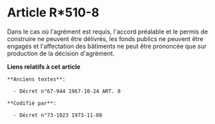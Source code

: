 # Article R*510-8

Dans le cas où l'agrément est requis, l'accord préalable et le permis de construire ne peuvent être délivrés, les fonds
publics ne peuvent être engagés et l'affectation des bâtiments ne peut être prononcée que sur production de la décision
d'agrément.

**Liens relatifs à cet article**

	**Anciens textes**:

	  - Décret n°67-944 1967-10-24 ART. 8

	**Codifié par**:

	  - Décret n°73-1023 1973-11-08
